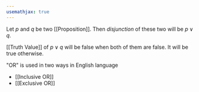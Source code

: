 ```yaml
---
usemathjax: true
---
```


Let *p* and *q* be two [[Proposition]]. Then *disjunction* of these two will be $p \vee q$.

[[Truth Value]] of $p \vee q$ will be false when both of them are false. It will be true otherwise.

"OR" is used in two ways in English language
- [[Inclusive OR]]
- [[Exclusive OR]]
